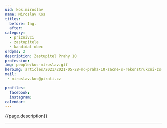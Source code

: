 ```yaml
---
uid: kos.miroslav
name: Miroslav Kos
titles:
  before: Ing.
  after:
category:
  - priznivci
  - zastupitele    
  - kandidat-obec 
ordpms: 2
description: Zastupitel Prahy 10
profession: 
img: people/kos-miroslav.gif
heroImg: articles/2021/2021-05-28-mc-praha-10-zacne-s-rekonstrukcni-zs-v-olsinach.jpg
mail:
 - miroslav.kos@pirati.cz

profiles:
  facebook: 
  instagram: 
calendar: 
---
```


{{page.description}}



---
